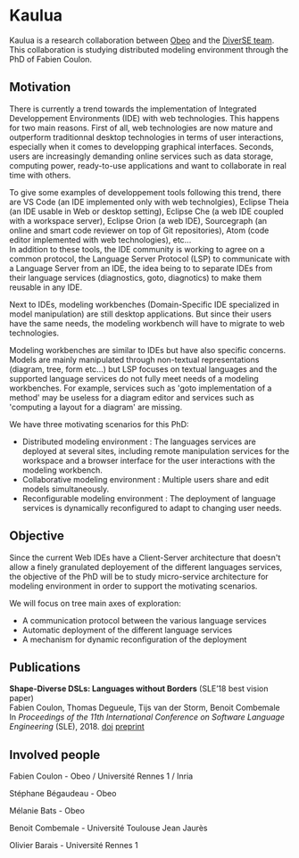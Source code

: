 Kaulua
======

Kaulua is a research collaboration between [Obeo](https://www.obeo.fr/en/) and the [DiverSE team](http://diverse.irisa.fr/).
This collaboration is studying distributed modeling environment through the PhD of Fabien Coulon.


Motivation
----------

There is currently a trend towards the implementation of Integrated Developpement Environments (IDE) with web technologies.
This happens for two main reasons. 
First of all, web technologies are now mature and outperform traditionnal desktop technologies in terms of user interactions, especially when it comes to developping graphical interfaces.
Seconds, users are increasingly demanding online services such as data storage, computing power, ready-to-use applications and want to collaborate in real time with others.

To give some examples of developpement tools following this trend, there are VS Code (an IDE implemented only with web technolgies), Eclipse Theia (an IDE usable in Web or desktop setting), Eclipse Che (a web IDE coupled with a workspace server), Eclipse Orion (a web IDE), Sourcegraph (an online and smart code reviewer on top of Git repositories), Atom (code editor implemented with web technologies), etc... <br>
In addition to these tools, the IDE community is working to agree on a common protocol, the Language Server Protocol (LSP) to communicate with a Language Server from an IDE, the idea being to to separate IDEs from their language services (diagnostics, goto, diagnotics) to make them reusable in any IDE.

Next to IDEs, modeling workbenches (Domain-Specific IDE specialized in model manipulation) are still desktop applications. But since their users have the same needs, the modeling workbench will have to migrate to web technologies. 

Modeling workbenches are similar to IDEs but have also specific concerns.
Models are mainly manipulated through non-textual representations (diagram, tree, form etc...) but LSP focuses on textual languages and the supported language services do not fully meet needs of a modeling workbenches. For example, services such as 'goto implementation of a method' may be useless for a diagram editor and services such as 'computing a layout for a diagram' are missing.

We have three motivating scenarios for this PhD:
 - Distributed modeling environment :
   The languages services are deployed at several sites, including remote manipulation services for the workspace and a browser interface for the user interactions with the modeling workbench.
 - Collaborative modeling environment :
   Multiple users share and edit models simultaneously.
 - Reconfigurable modeling environment :
   The deployment of language services is dynamically reconfigured to adapt to changing user needs.

Objective
---------

Since the current Web IDEs have a Client-Server architecture that doesn't allow a finely granulated deployement of the different languages services, the objective of the PhD will be to study micro-service architecture for modeling environment in order to support the motivating scenarios.


We will focus on tree main axes of exploration:
 - A communication protocol between the various language services
 - Automatic deployment of the different language services
 - A mechanism for dynamic reconfiguration of the deployment


Publications
------------

**Shape-Diverse DSLs: Languages without Borders** (SLE’18 best vision paper) <br>
Fabien Coulon, Thomas Degueule, Tijs van der Storm, Benoit Combemale <br>
In *Proceedings of the 11th International Conference on Software Language Engineering* (SLE), 2018.
[doi](https://dx.doi.org/10.1145/3276604.3276623) [preprint](https://hal.archives-ouvertes.fr/hal-01889155)

Involved people
---------------

Fabien Coulon - Obeo / Université Rennes 1 / Inria

Stéphane Bégaudeau - Obeo

Mélanie Bats - Obeo

Benoit Combemale - Université Toulouse Jean Jaurès

Olivier Barais - Université Rennes 1

